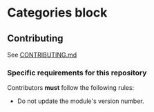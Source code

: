# Categories block

## Contributing

See [CONTRIBUTING.md](CONTRIBUTING.md)

### Specific requirements for this repository

Contributors **must** follow the following rules:

* Do not update the module's version number.
